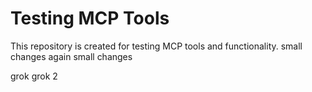 # Testing MCP Tools

This repository is created for testing MCP tools and functionality.
small changes
again small changes 

grok
grok 2
